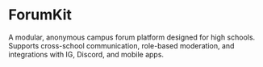 # ForumKit
A modular, anonymous campus forum platform designed for high schools. Supports cross-school communication, role-based moderation, and integrations with IG, Discord, and mobile apps.
